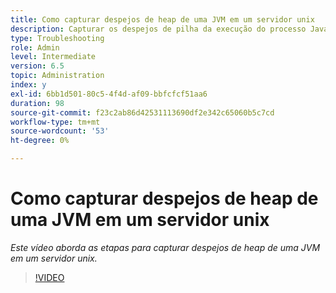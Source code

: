 ```yaml
---
title: Como capturar despejos de heap de uma JVM em um servidor unix
description: Capturar os despejos de pilha da execução do processo Java em um servidor unix
type: Troubleshooting
role: Admin
level: Intermediate
version: 6.5
topic: Administration
index: y
exl-id: 6bb1d501-80c5-4f4d-af09-bbfcfcf51aa6
duration: 98
source-git-commit: f23c2ab86d42531113690df2e342c65060b5c7cd
workflow-type: tm+mt
source-wordcount: '53'
ht-degree: 0%

---
```


# Como capturar despejos de heap de uma JVM em um servidor unix

*Este vídeo aborda as etapas para capturar despejos de heap de uma JVM em um servidor unix.*

>[!VIDEO](https://video.tv.adobe.com/v/335489?quality=12&learn=on)
